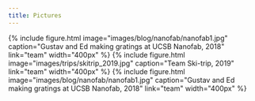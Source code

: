 ```yaml
---
title: Pictures
---
```


<!-- section break -->
{%
  include figure.html
  image="images/blog/nanofab/nanofab1.jpg"
  caption="Gustav and Ed making gratings at UCSB Nanofab, 2018"
  link="team"
  width="400px"
%}
{%
  include figure.html
  image="images/trips/skitrip_2019.jpg"
  caption="Team Ski-trip, 2019"
  link="team"
  width="400px"
%}
{%
  include figure.html
  image="images/blog/nanofab/nanofab1.jpg"
  caption="Gustav and Ed making gratings at UCSB Nanofab, 2018"
  link="team"
  width="400px"
%}

